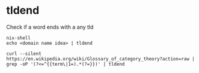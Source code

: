 # tldend

Check if a word ends with a any tld

`nix-shell`  
`echo <domain name idea> | tldend`

`curl --silent https://en.wikipedia.org/wiki/Glossary_of_category_theory?action=raw | grep -oP '(?<=^{{term\|1=).*(?=}})' | tldend`